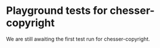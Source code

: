 # Playground tests for chesser-copyright
We are still awaiting the first test run for chesser-copyright.
